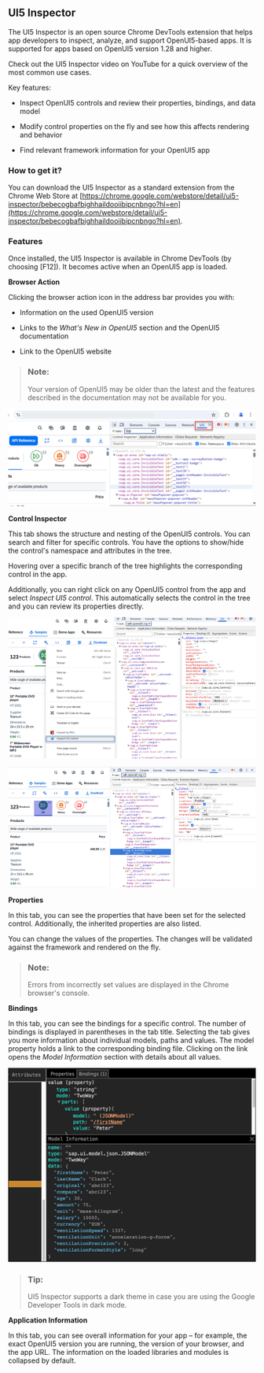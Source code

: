 <!-- loiob24e72443eb34d0fb7bf6940f2d697eb -->

## UI5 Inspector

The UI5 Inspector is an open source Chrome DevTools extension that helps app developers to inspect, analyze, and support OpenUI5-based apps. It is supported for apps based on OpenUI5 version 1.28 and higher.

Check out the UI5 Inspector video on YouTube for a quick overview of the most common use cases.



Key features:

-   Inspect OpenUI5 controls and review their properties, bindings, and data model

-   Modify control properties on the fly and see how this affects rendering and behavior

-   Find relevant framework information for your OpenUI5 app




### How to get it?

You can download the UI5 Inspector as a standard extension from the Chrome Web Store at [https://chrome.google.com/webstore/detail/ui5-inspector/bebecogbafbighhaildooiibipcnbngo?hl=en](https://chrome.google.com/webstore/detail/ui5-inspector/bebecogbafbighhaildooiibipcnbngo?hl=en).



### Features

Once installed, the UI5 Inspector is available in Chrome DevTools \(by choosing [F12\]\). It becomes active when an OpenUI5 app is loaded.

**Browser Action**

Clicking the browser action icon in the address bar provides you with:

-   Information on the used OpenUI5 version

-   Links to the *What's New in OpenUI5* section and the OpenUI5 documentation

-   Link to the OpenUI5 website


> ### Note:  
> Your version of OpenUI5 may be older than the latest and the features described in the documentation may not be available for you.

![](images/loiob02f8ec2ea55400cb9d99c96f28e1987_LowRes.png)

**Control Inspector**

This tab shows the structure and nesting of the OpenUI5 controls. You can search and filter for specific controls. You have the options to show/hide the control's namespace and attributes in the tree.

Hovering over a specific branch of the tree highlights the corresponding control in the app.

Additionally, you can right click on any OpenUI5 control from the app and select *Inspect UI5 control*. This automatically selects the control in the tree and you can review its properties directly.

![](images/loioa2c8084fb6464f71957b98e2571e357d_LowRes.png)

![](images/loioa5e904cf213540baaf98ddd6e4f71684_LowRes.png)

**Properties**

In this tab, you can see the properties that have been set for the selected control. Additionally, the inherited properties are also listed.

You can change the values of the properties. The changes will be validated against the framework and rendered on the fly.

> ### Note:  
> Errors from incorrectly set values are displayed in the Chrome browser's console.

**Bindings**

In this tab, you can see the bindings for a specific control. The number of bindings is displayed in parentheses in the tab title. Selecting the tab gives you more information about individual models, paths and values. The model property holds a link to the corresponding binding file. Clicking on the link opens the *Model Information* section with details about all values.

![](images/loiob9efcc68caa44fe89718e4e8b2e7412a_HiRes.png)

> ### Tip:  
> UI5 Inspector supports a dark theme in case you are using the Google Developer Tools in dark mode.

**Application Information**

In this tab, you can see overall information for your app – for example, the exact OpenUI5 version you are running, the version of your browser, and the app URL. The information on the loaded libraries and modules is collapsed by default.

